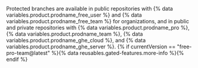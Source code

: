 Protected branches are available in public repositories with {% data variables.product.prodname_free_user %} and {% data variables.product.prodname_free_team %} for organizations, and in public and private repositories with {% data variables.product.prodname_pro %}, {% data variables.product.prodname_team %}, {% data variables.product.prodname_ghe_cloud %}, and {% data variables.product.prodname_ghe_server %}. {% if currentVersion == "free-pro-team@latest" %}{% data reusables.gated-features.more-info %}{% endif %}
